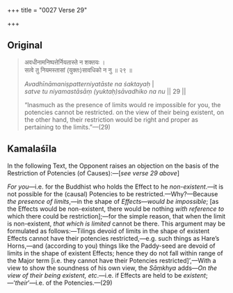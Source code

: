+++
title = "0027 Verse 29"

+++
## Original 
>
> अवधीनामनिष्पत्तेर्नियतास्ते न शक्तयः ।  
> सत्वे तु नियमस्तासां (युक्तः)सावधिको न नु ॥ २९ ॥ 
>
> *Avadhīnāmaniṣpatterniyatāste na śaktayaḥ* \|  
> *satve tu niyamastāsāṃ (yuktaḥ)sāvadhiko na nu* \|\| 29 \|\| 
>
> “Inasmuch as the presence of limits would re impossible for you, the potencies cannot be restricted. on the view of their being existent, on the other hand, their restriction would be right and proper as pertaining to the limits.”—(29)



## Kamalaśīla

In the following Text, the Opponent raises an objection on the basis of the Restriction of Potencies (of Causes):—[*see verse 29 above*]

*For you*—i.e. for the Buddhist who holds the Effect to he *non-existent*.—it is not possible for the (causal) Potencies to be restricted.—Why?—Because *the presence of limits*,—in the shape of *Effects—would be impossible*; [as the Effects would be non-existent, there would be nothing *with reference to* which there could be restriction];—for the simple reason, that when the limit is non-existent, *that which is limited* cannot be there. This argument may be formulated as follows:—Tilings devoid of limits in the shape of existent Effects cannot have their potencies restricted,—e.g. such things as Hare’s Horns,—and (according to you) things like the Paddy-seed are devoid of limits in the shape of existent Effects; hence they do not fall within range of the Major term [i.e. they cannot have their Potencies restricted]’,—With a view to show the soundness of his own view, the *Sāṃkhya* adds—*On the view of their being existent, etc*.—i.e. if Effects are held to be *existent*;—‘*their*’—i.e. of the Potencies.—(29)


